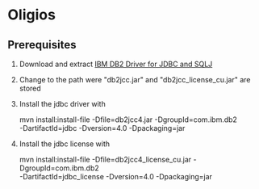 Oligios
=======

Prerequisites
-------------

1.	Download and extract [IBM DB2 Driver for JDBC and SQLJ](https://www14.software.ibm.com/webapp/iwm/web/reg/download.do?source=swg-dm-db2jdbcdriver&S_PKG=dl&lang=en_US&cp=UTF-8)

1.	Change to the path were "db2jcc.jar" and "db2jcc_license_cu.jar" are stored

1.	Install the jdbc driver with

	mvn install:install-file -Dfile=db2jcc4.jar -DgroupId=com.ibm.db2 \
	    -DartifactId=jdbc -Dversion=4.0 -Dpackaging=jar

1.	Install the jdbc license with

	mvn install:install-file -Dfile=db2jcc4_license_cu.jar -DgroupId=com.ibm.db2 \
	    -DartifactId=jdbc_license -Dversion=4.0 -Dpackaging=jar

